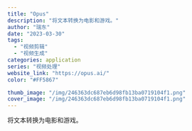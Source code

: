 ```yaml
---
title: "Opus"
description: "将文本转换为电影和游戏。"
author: "瑞东"
date: "2023-03-30"
tags:
  - "视频剪辑"
  - "视频生成"
categories: application
series: "视频处理"
website_link: "https://opus.ai/"
color: "#FF5867"

thumb_image: "/img/246363dc687eb6d98fb13ba0719104f1.png"
cover_image: "/img/246363dc687eb6d98fb13ba0719104f1.png"
---
```


将文本转换为电影和游戏。